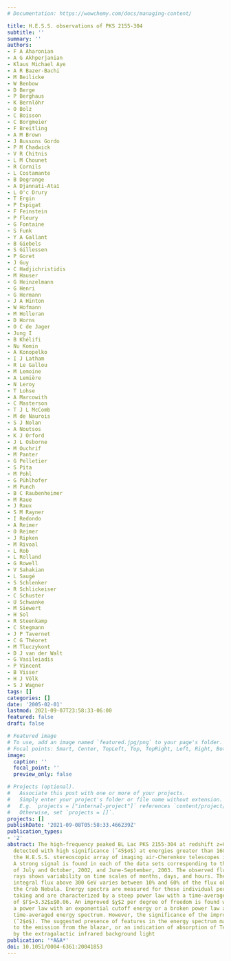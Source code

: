 ```yaml
---
# Documentation: https://wowchemy.com/docs/managing-content/

title: H.E.S.S. observations of PKS 2155-304
subtitle: ''
summary: ''
authors:
- F A Aharonian
- A G Akhperjanian
- Klaus Michael Aye
- A R Bazer-Bachi
- M Beilicke
- W Benbow
- D Berge
- P Berghaus
- K Bernlöhr
- O Bolz
- C Boisson
- C Borgmeier
- F Breitling
- A M Brown
- J Bussons Gordo
- P M Chadwick
- V R Chitnis
- L M Chounet
- R Cornils
- L Costamante
- B Degrange
- A Djannati-Ataı̈
- L O'c Drury
- T Ergin
- P Espigat
- F Feinstein
- P Fleury
- G Fontaine
- S Funk
- Y A Gallant
- B Giebels
- S Gillessen
- P Goret
- J Guy
- C Hadjichristidis
- M Hauser
- G Heinzelmann
- G Henri
- G Hermann
- J A Hinton
- W Hofmann
- M Holleran
- D Horns
- O C de Jager
- Jung I
- B Khélifi
- Nu Komin
- A Konopelko
- I J Latham
- R Le Gallou
- M Lemoine
- A Lemière
- N Leroy
- T Lohse
- A Marcowith
- C Masterson
- T J L McComb
- M de Naurois
- S J Nolan
- A Noutsos
- K J Orford
- J L Osborne
- M Ouchrif
- M Panter
- G Pelletier
- S Pita
- M Pohl
- G Pühlhofer
- M Punch
- B C Raubenheimer
- M Raue
- J Raux
- S M Rayner
- I Redondo
- A Reimer
- O Reimer
- J Ripken
- M Rivoal
- L Rob
- L Rolland
- G Rowell
- V Sahakian
- L Saugé
- S Schlenker
- R Schlickeiser
- C Schuster
- U Schwanke
- M Siewert
- H Sol
- R Steenkamp
- C Stegmann
- J P Tavernet
- C G Théoret
- M Tluczykont
- D J van der Walt
- G Vasileiadis
- P Vincent
- B Visser
- H J Völk
- S J Wagner
tags: []
categories: []
date: '2005-02-01'
lastmod: 2021-09-07T23:58:33-06:00
featured: false
draft: false

# Featured image
# To use, add an image named `featured.jpg/png` to your page's folder.
# Focal points: Smart, Center, TopLeft, Top, TopRight, Left, Right, BottomLeft, Bottom, BottomRight.
image:
  caption: ''
  focal_point: ''
  preview_only: false

# Projects (optional).
#   Associate this post with one or more of your projects.
#   Simply enter your project's folder or file name without extension.
#   E.g. `projects = ["internal-project"]` references `content/project/deep-learning/index.md`.
#   Otherwise, set `projects = []`.
projects: []
publishDate: '2021-09-08T05:58:33.466239Z'
publication_types:
- '2'
abstract: The high-frequency peaked BL Lac PKS 2155-304 at redshift z=0.117 has been
  detected with high significance (˜45$σ$) at energies greater than 160 GeV, using
  the H.E.S.S. stereoscopic array of imaging air-Cherenkov telescopes in Namibia.
  A strong signal is found in each of the data sets corresponding to the dark periods
  of July and October, 2002, and June-September, 2003. The observed flux of VHE gamma
  rays shows variability on time scales of months, days, and hours. The monthly-averaged
  integral flux above 300 GeV varies between 10% and 60% of the flux observed from
  the Crab Nebula. Energy spectra are measured for these individual periods of data
  taking and are characterized by a steep power law with a time-averaged photon index
  of $Γ$=3.32$±$0.06. An improved $χ$2 per degree of freedom is found when either
  a power law with an exponential cutoff energy or a broken power law are fit to the
  time-averaged energy spectrum. However, the significance of the improvement is marginal
  (˜2$σ$). The suggested presence of features in the energy spectrum may be intrinsic
  to the emission from the blazar, or an indication of absorption of TeV gamma rays
  by the extragalactic infrared background light
publication: '*A&A*'
doi: 10.1051/0004-6361:20041853
---
```

